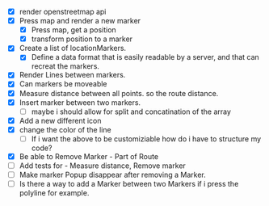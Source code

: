 


- [X] render openstreetmap api
- [X] Press map and render a new marker
    - [X] Press map, get a position
    - [X] transform position to a marker
- [X] Create a list of locationMarkers.
    - [X] Define a data format that is easily readable by a server, and that can recreat the markers.
- [X] Render Lines between markers.
- [X] Can markers be moveable
- [X] Measure distance between all points. so the route distance.
- [X] Insert marker between two markers. 
    - [ ] maybe i should allow for split and concatination of the array
- [X] Add a new different icon
- [X] change the color of the line
    - [ ] If i want the above to be customiziable how do i have to structure my code?
- [X] Be able to Remove Marker - Part of Route
- [ ] Add tests for - Measure distance, Remove marker
- [ ] Make marker Popup disappear after removing a Marker.
- [ ] Is there a way to add a Marker between two Markers if i press the polyline for example.
